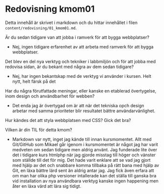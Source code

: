 ---
---
Redovisning kmom01
=========================

Detta innehåll är skrivet i markdown och du hittar innehållet i filen `content/redovisning/01_kmom01.md`.



Är du sedan tidigare van att jobba i ramverk för att bygga webbplatser?

- Nej, ingen tidigare erfarenhet av att arbeta med ramverk för att bygga webbplatser.


Det blev en del nya verktyg och tekniker i labbmiljön och för att jobba med redovisa sidan, är du bekant med några av dem sedan tidigare?

- Nej, har ingen bekantskap med de verktyg vi använder i kursen. Helt nytt, helt färsk på det


Har du några förutfattade meningar, eller kanske en etablerad övertygelse, inom design och användbarhet för webben?

- Det enda jag är övertygad om är att när det tekniska opch design arbetar med samma prioriteter blir resultatet bättre användarvänlighet.


Hur kändes det att styla webbplatsen med CSS? Gick det bra?

Vilken är din TIL för detta kmom?
- Markdown var nytt, inget jag kände till innan kursmomentet. Allt med Git/GitHub som Mikael går igenom i kursmomentet är något jag har varit medveten om sedan tidigare men aldrig använt. Jag funderade lite över det i tidigare kurs htmlphp när jag gjorde misstag till höger och vänster som ställde till det för mig. Det hade varit enklare att se vad jag gjort med hjälp av det och snabbare komma tillbaka på rätt bana med hjälp av Git, en läxa bättre lärd sent än aldrig antar jag. Jag fick även erfara att om man har olika php versioner intallerade kan det ställa till ganska bra vid installation av nya användbara verktyg kanske ingen happening men åter en läxa värd att lära sig tidigt.
